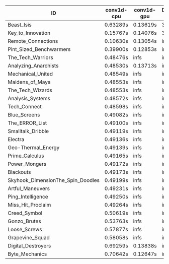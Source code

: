|ID|conv1d-cpu|conv1d-gpu|DWSPConv2D-gpu|gemm-gpu|avg|
|-|-|-|-|-|-|
|Beast_Isis|0.63289s|0.13619s|3.22298s|2.12205s|1.52853s|
|Key_to_Innovation|0.15767s|0.14076s|3.47035s|2.75476s|1.63089s|
|Remote_Connections|0.10630s|0.13054s|infs|4.76000s|infs|
|Pint_Sized_Benchwarmers|0.39900s|0.12853s|infs|2.01616s|infs|
|The_Tech_Warriors|0.48476s|infs|infs|4.76096s|infs|
|Analyzing_Anarchists|0.48530s|0.13713s|infs|4.84387s|infs|
|Mechanical_United|0.48549s|infs|infs|4.76436s|infs|
|Maidens_of_Maya|0.48553s|infs|infs|4.75360s|infs|
|The_Tech_Wizards|0.48553s|infs|infs|4.77741s|infs|
|Analysis_Systems|0.48572s|infs|infs|4.74571s|infs|
|Tech_Connect|0.48598s|infs|infs|4.76214s|infs|
|Blue_Screens|0.49082s|infs|infs|4.79299s|infs|
|The_ERROR_List|0.49100s|infs|infs|4.77799s|infs|
|Smalltalk_Dribble|0.49119s|infs|infs|4.75711s|infs|
|Electra|0.49136s|infs|infs|4.78170s|infs|
|Geo-Thermal_Energy|0.49139s|infs|infs|4.78355s|infs|
|Prime_Calculus|0.49165s|infs|infs|4.76459s|infs|
|Power_Mongers|0.49172s|infs|infs|4.77298s|infs|
|Blackouts|0.49173s|infs|infs|4.85588s|infs|
|Skyhook_DimensionThe_Spin_Doodles|0.49199s|infs|infs|4.76918s|infs|
|Artful_Maneuvers|0.49231s|infs|infs|4.87917s|infs|
|Ping_Intelligence|0.49250s|infs|infs|4.76789s|infs|
|Miss_Hit_Proclaim|0.49264s|infs|infs|4.76718s|infs|
|Creed_Symbol|0.50619s|infs|infs|4.74864s|infs|
|Gonzo_Brutes|0.53763s|infs|infs|4.79939s|infs|
|Loose_Screws|0.57877s|infs|infs|4.77390s|infs|
|Grapevine_Squad|0.58058s|infs|infs|4.77956s|infs|
|Digital_Destroyers|0.69259s|0.13838s|infs|4.74963s|infs|
|Byte_Mechanics|0.70642s|0.12647s|infs|4.78218s|infs|
